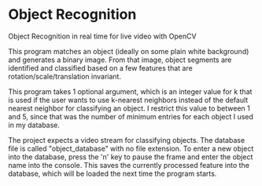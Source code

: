 # Object Recognition
Object Recognition in real time for live video with OpenCV

This program matches an object (ideally on some plain white background) and generates a binary image. From that image, object segments are identified and classified based on a few features that are rotation/scale/translation invariant.

This program takes 1 optional argument, which is an integer value for k that is used if the user wants to use k-nearest neighbors instead of the default nearest neighbor for classifying an object. I restrict this value to between 1 and 5, since that was the number of minimum entries for each object I used in my database.

The project expects a video stream for classifying objects.
The database file is called "object_database" with no file extension.
To enter a new object into the database, press the 'n' key to pause the frame and enter the object name into the console. This saves the currently processed feature into the database, which will be loaded the next time the program starts.

